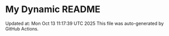 # My Dynamic README
Updated at: Mon Oct 13 11:17:39 UTC 2025
This file was auto-generated by GitHub Actions.
